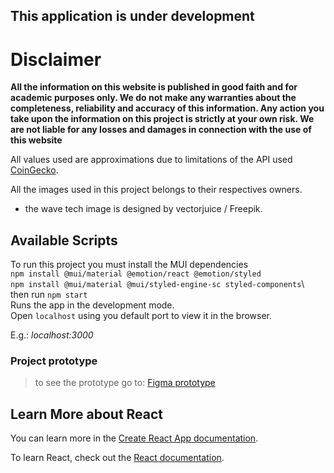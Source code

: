 ## This application is under development

# Disclaimer

**All the information on this website is published in good faith and for academic purposes only. We do not make any warranties about the completeness, reliability and accuracy of this information. Any action you take upon the information on this project is strictly at your own risk. We are not liable for any losses and damages in connection with the use of this website**

All values ​​used are approximations due to limitations of the API used [CoinGecko](https://api.coingecko.com/api/v3).

All the images used in this project belongs to their respectives owners.

- the wave tech image is designed by vectorjuice / Freepik.



## Available Scripts
To run this project you must install the MUI dependencies <br/> `npm install @mui/material @emotion/react @emotion/styled`\
`npm install @mui/material @mui/styled-engine-sc styled-components`\ <br/>
then run `npm start`\
Runs the app in the development mode.\
Open `localhost` using you default port to view it in the browser.

E.g.: *localhost:3000*


### Project prototype

> to see the prototype go to: [Figma prototype](https://www.figma.com/file/r6DpCJhOmANmWKiqD1ptBG/Crypto-project?node-id=1%3A2)


## Learn More about React

You can learn more in the [Create React App documentation](https://facebook.github.io/create-react-app/docs/getting-started).

To learn React, check out the [React documentation](https://reactjs.org/).
